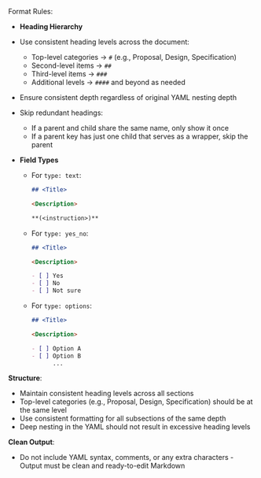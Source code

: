 Format Rules:

- **Heading Hierarchy**
- Use consistent heading levels across the document:
  - Top-level categories → `#` (e.g., Proposal, Design, Specification)
  - Second-level items → `##`
  - Third-level items → `###`
  - Additional levels → `####` and beyond as needed
- Ensure consistent depth regardless of original YAML nesting depth
- Skip redundant headings:

  - If a parent and child share the same name, only show it once
  - If a parent key has just one child that serves as a wrapper, skip the parent

- **Field Types**

  - For `type: text`:

    ```md
    ## <Title>

    <Description>

    **(<instruction>)**
    ```

  - For `type: yes_no`:

    ```md
    ## <Title>

    <Description>

    - [ ] Yes
    - [ ] No
    - [ ] Not sure
    ```

  - For `type: options`:

    ```md
    ## <Title>

    <Description>

    - [ ] Option A
    - [ ] Option B
          ...
    ```

**Structure**:

- Maintain consistent heading levels across all sections
- Top-level categories (e.g., Proposal, Design, Specification) should be at the same level
- Use consistent formatting for all subsections of the same depth
- Deep nesting in the YAML should not result in excessive heading levels

**Clean Output**:

- Do not include YAML syntax, comments, or any extra characters - Output must be clean and ready-to-edit Markdown
